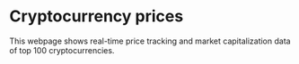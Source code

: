# Cryptocurrency prices

This webpage shows real-time price tracking and market capitalization data of top 100 cryptocurrencies.
